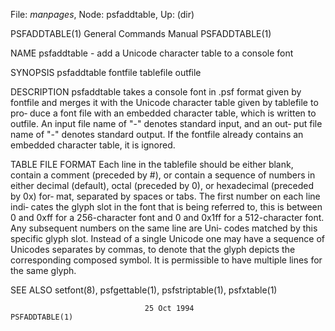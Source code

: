 File: *manpages*,  Node: psfaddtable,  Up: (dir)

PSFADDTABLE(1)              General Commands Manual             PSFADDTABLE(1)



NAME
       psfaddtable - add a Unicode character table to a console font

SYNOPSIS
       psfaddtable fontfile tablefile outfile

DESCRIPTION
       psfaddtable  takes  a console font in .psf format given by fontfile and
       merges it with the Unicode character table given by tablefile  to  pro‐
       duce  a font file with an embedded character table, which is written to
       outfile.  An input file name of "-" denotes standard input, and an out‐
       put  file name of "-" denotes standard output.  If the fontfile already
       contains an embedded character table, it is ignored.

TABLE FILE FORMAT
       Each line in the tablefile should be either blank,  contain  a  comment
       (preceded  by  #),  or  contain a sequence of numbers in either decimal
       (default), octal (preceded by 0), or hexadecimal (preceded by 0x)  for‐
       mat,  separated by spaces or tabs.  The first number on each line indi‐
       cates the glyph slot in the font that is being  referred  to,  this  is
       between  0  and  0xff  for  a  256-character font and 0 and 0x1ff for a
       512-character font.  Any subsequent numbers on the same line  are  Uni‐
       codes matched by this specific glyph slot.  Instead of a single Unicode
       one may have a sequence of Unicodes separates by commas, to denote that
       the glyph depicts the corresponding composed symbol.  It is permissible
       to have multiple lines for the same glyph.

SEE ALSO
       setfont(8), psfgettable(1), psfstriptable(1), psfxtable(1)



                                  25 Oct 1994                   PSFADDTABLE(1)
